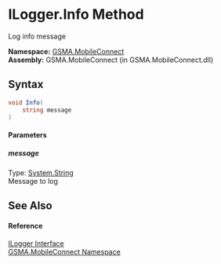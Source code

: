 ILogger.Info Method
===================
Log info message

**Namespace:** [GSMA.MobileConnect][1]  
**Assembly:** GSMA.MobileConnect (in GSMA.MobileConnect.dll)

Syntax
------

```csharp
void Info(
	string message
)
```

#### Parameters

##### *message*
Type: [System.String][2]  
Message to log


See Also
--------

#### Reference
[ILogger Interface][3]  
[GSMA.MobileConnect Namespace][1]  

[1]: ../README.md
[2]: http://msdn.microsoft.com/en-us/library/s1wwdcbf
[3]: README.md
[4]: ../../_icons/Help.png